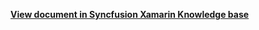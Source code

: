 **[View document in Syncfusion Xamarin Knowledge base](https://www.syncfusion.com/kb/12128/how-to-add-or-remove-nodes-to-unbound-mode-treeview-in-xamarin-forms-sftreeview)**
